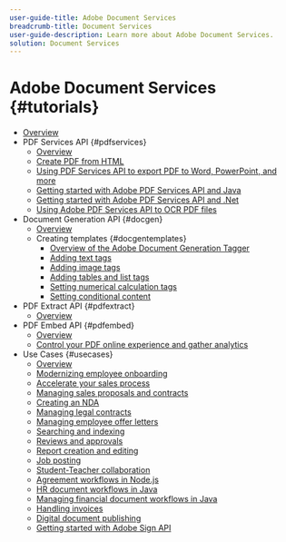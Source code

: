 ```yaml
---
user-guide-title: Adobe Document Services
breadcrumb-title: Document Services
user-guide-description: Learn more about Adobe Document Services.
solution: Document Services
---
```


# Adobe Document Services {#tutorials}

+ [Overview](overview.md)
+ PDF Services API {#pdfservices}
  + [Overview](pdfservices/overview-pdfservices.md)
  + [Create PDF from HTML](pdfservices/createpdffromhtml.md)
  + [Using PDF Services API to export PDF to Word, PowerPoint, and more](pdfservices/exportpdf.md)
  + [Getting started with Adobe PDF Services API and Java](pdfservices/gettingstartedjava.md)
  + [Getting started with Adobe PDF Services API and .Net](pdfservices/gettingstartednet.md)
  + [Using Adobe PDF Services API to OCR PDF files](pdfservices/ocr.md)
+ Document Generation API {#docgen}
  + [Overview](docgen/overview-docgen.md)
  + Creating templates {#docgentemplates}
    + [Overview of the Adobe Document Generation Tagger](docgen/taggeroverview.md)
    + [Adding text tags](docgen/taggeraddtexttags.md)
    + [Adding image tags](docgen/taggeraddimagetags.md)
    + [Adding tables and list tags](docgen/taggertables.md)
    + [Setting numerical calculation tags](docgen/taggercalculations.md)
    + [Setting conditional content](docgen/taggerconditional.md)
+ PDF Extract API {#pdfextract}
    + [Overview](pdfextract/overview-extract.md)
+ PDF Embed API {#pdfembed}
  + [Overview](pdfembed/overview-embed.md)
  + [Control your PDF online experience and gather analytics](pdfembed/controlpdfexperience.md)
+ Use Cases {#usecases}
  + [Overview](usecases/overview-usecases.md)
  + [Modernizing employee onboarding](usecases/employeeonboarding.md)
  + [Accelerate your sales process](usecases/acceleratesales.md)
  + [Managing sales proposals and contracts](usecases/sales.md)
  + [Creating an NDA](usecases/nda.md)
  + [Managing legal contracts](usecases/legal.md)
  + [Managing employee offer letters](usecases/offer.md)
  + [Searching and indexing](usecases/searching.md)
  + [Reviews and approvals](usecases/reviews.md)
  + [Report creation and editing](usecases/reportcreation.md)
  + [Job posting](usecases/jobposting.md)
  + [Student-Teacher collaboration](usecases/educationcollab.md)
  + [Agreement workflows in Node.js](usecases/AgreementWorkflowsNodejs.md)
  + [HR document workflows in Java](usecases/HRAgreementWorkflowsJava.md)
  + [Managing financial document workflows in Java](usecases/FinanceWorkflowsJava.md)
  + [Handling invoices](usecases/invoices.md)
  + [Digital document publishing](usecases/ddppdfembedapi.md)
  + [Getting started with Adobe Sign API](usecases/signapi.md)
 
